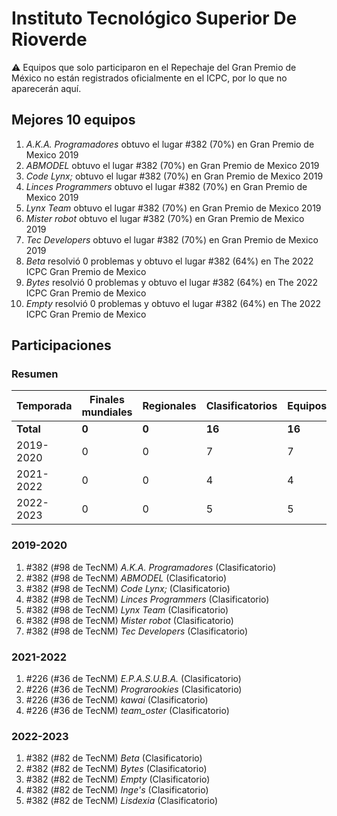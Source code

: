 # Instituto Tecnológico Superior De Rioverde

:warning: Equipos que solo participaron en el Repechaje del Gran Premio de México no están registrados oficialmente en el ICPC, por lo que no aparecerán aquí.

## Mejores 10 equipos

1. _A.K.A. Programadores_ obtuvo el lugar #382 (70%) en Gran Premio de Mexico 2019
1. _ABMODEL_ obtuvo el lugar #382 (70%) en Gran Premio de Mexico 2019
1. _Code Lynx;_ obtuvo el lugar #382 (70%) en Gran Premio de Mexico 2019
1. _Linces Programmers_ obtuvo el lugar #382 (70%) en Gran Premio de Mexico 2019
1. _Lynx Team_ obtuvo el lugar #382 (70%) en Gran Premio de Mexico 2019
1. _Mister robot_ obtuvo el lugar #382 (70%) en Gran Premio de Mexico 2019
1. _Tec Developers_ obtuvo el lugar #382 (70%) en Gran Premio de Mexico 2019
1. _Beta_ resolvió 0 problemas y obtuvo el lugar #382 (64%) en The 2022 ICPC Gran Premio de Mexico
1. _Bytes_ resolvió 0 problemas y obtuvo el lugar #382 (64%) en The 2022 ICPC Gran Premio de Mexico
1. _Empty_ resolvió 0 problemas y obtuvo el lugar #382 (64%) en The 2022 ICPC Gran Premio de Mexico

## Participaciones

### Resumen

| Temporada | Finales mundiales | Regionales | Clasificatorios | Equipos |
| --- | --- | --- | --- | --- |
| **Total** | **0** | **0** | **16** | **16** |
| 2019-2020 | 0 | 0 | 7 | 7 |
| 2021-2022 | 0 | 0 | 4 | 4 |
| 2022-2023 | 0 | 0 | 5 | 5 |

### 2019-2020

1. #382 (#98 de TecNM) _A.K.A. Programadores_ (Clasificatorio)
1. #382 (#98 de TecNM) _ABMODEL_ (Clasificatorio)
1. #382 (#98 de TecNM) _Code Lynx;_ (Clasificatorio)
1. #382 (#98 de TecNM) _Linces Programmers_ (Clasificatorio)
1. #382 (#98 de TecNM) _Lynx Team_ (Clasificatorio)
1. #382 (#98 de TecNM) _Mister robot_ (Clasificatorio)
1. #382 (#98 de TecNM) _Tec Developers_ (Clasificatorio)

### 2021-2022

1. #226 (#36 de TecNM) _E.P.A.S.U.B.A._ (Clasificatorio)
1. #226 (#36 de TecNM) _Prograrookies_ (Clasificatorio)
1. #226 (#36 de TecNM) _kawai_ (Clasificatorio)
1. #226 (#36 de TecNM) _team_oster_ (Clasificatorio)

### 2022-2023

1. #382 (#82 de TecNM) _Beta_ (Clasificatorio)
1. #382 (#82 de TecNM) _Bytes_ (Clasificatorio)
1. #382 (#82 de TecNM) _Empty_ (Clasificatorio)
1. #382 (#82 de TecNM) _Inge's_ (Clasificatorio)
1. #382 (#82 de TecNM) _Lisdexia_ (Clasificatorio)



